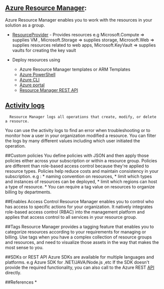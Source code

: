 ##  [Azure Resource Manager](https://docs.microsoft.com/en-au/azure/azure-resource-manager/resource-group-overview#the-benefits-of-using-resource-manager): 
   Azure Resource Manager enables you to work with the resources in your solution as a group. 
   
   * [ResourceProvider](https://docs.microsoft.com/en-au/azure/azure-resource-manager/resource-manager-supported-services) - Provides resources e.g
                        Microsoft.Compute => supplies VM , 
                        Microsoft.Storage => supplies storage,
                        Microsoft.Web => supplies resources related to web apps,
                        Microsoft.KeyVault =>  supplies vaults for creating the key vault
            
   * Deploy resources using 
     * Azure Resource Manager templates or ARM Templates
     * [Azure PowerShell](https://docs.microsoft.com/en-au/azure/azure-resource-manager/resource-group-template-deploy)
     * [Azure CLI](https://docs.microsoft.com/en-au/azure/azure-resource-manager/resource-group-template-deploy-cli)
     * [Azure portal](https://docs.microsoft.com/en-au/azure/azure-resource-manager/resource-group-template-deploy-portal)
     * [Resource Manager REST API](https://docs.microsoft.com/en-au/azure/azure-resource-manager/resource-group-template-deploy-rest)         
## [Activity logs](https://docs.microsoft.com/en-au/azure/azure-resource-manager/resource-group-audit)
      Resource Manager logs all operations that create, modify, or delete a resource.
You can use the activity logs to find an error when troubleshooting or to monitor how a user in your organization modified a resource.
You can filter the logs by many different values including which user initiated the operation. 
   
##Custom policies
      You define policies with JSON and then apply those policies either across your subscription or within a resource group. Policies are different than role-based access control because they're applied to resource types. Policies help reduce costs and maintain consistency in your subscription.
   e.g : *   naming convention on resources, 
         *   limit which types and instances of resources can be deployed, 
         *   limit which regions can host a type of resource.
         *   You can require a tag value on resources to organize billing by departments.       

##Enables Access Control
       Resource Manager enables you to control who has access to specific actions for your organization. It natively integrates role-based access control (RBAC) into the management platform and applies that access control to all services in your resource group. 

##Tags
Resource Manager provides a tagging feature that enables you to categorize resources according to your requirements for managing or billing. Use tags when you have a complex collection of resource groups and resources, and need to visualize those assets in the way that makes the most sense to you.

##SDKs or REST API
Azure SDKs are available for multiple languages and platforms. e.g Azure SDK for .NET/JAVA/Node.js ,etc
If the SDK doesn't provide the required functionality, you can also call to the Azure REST [API](https://docs.microsoft.com/rest/api/resources/) directly.
   
##References
* 
